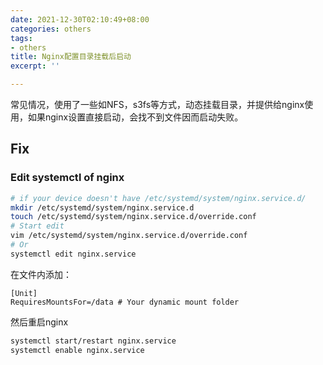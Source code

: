 ```yaml
---
date: 2021-12-30T02:10:49+08:00
categories: others
tags:
- others
title: Nginx配置目录挂载后启动
excerpt: ''

---
```

常见情况，使用了一些如NFS，s3fs等方式，动态挂载目录，并提供给nginx使用，如果nginx设置直接启动，会找不到文件因而启动失败。

## Fix

### Edit systemctl of nginx

```bash
# if your device doesn't have /etc/systemd/system/nginx.service.d/
mkdir /etc/systemd/system/nginx.service.d
touch /etc/systemd/system/nginx.service.d/override.conf
# Start edit
vim /etc/systemd/system/nginx.service.d/override.conf
# Or
systemctl edit nginx.service
```

在文件内添加：

```
[Unit]
RequiresMountsFor=/data # Your dynamic mount folder
```

然后重启nginx

```bash
systemctl start/restart nginx.service
systemctl enable nginx.service
```